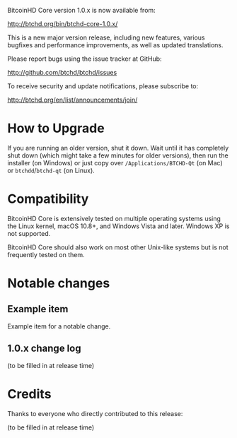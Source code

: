 BitcoinHD Core version 1.0.x is now available from:

  <http://btchd.org/bin/btchd-core-1.0.x/>

This is a new major version release, including new features, various bugfixes
and performance improvements, as well as updated translations.

Please report bugs using the issue tracker at GitHub:

  <http://github.com/btchd/btchd/issues>

To receive security and update notifications, please subscribe to:

  <http://btchd.org/en/list/announcements/join/>

How to Upgrade
==============

If you are running an older version, shut it down. Wait until it has completely
shut down (which might take a few minutes for older versions), then run the
installer (on Windows) or just copy over `/Applications/BTCHD-Qt` (on Mac)
or `btchdd`/`btchd-qt` (on Linux).

Compatibility
==============

BitcoinHD Core is extensively tested on multiple operating systems using
the Linux kernel, macOS 10.8+, and Windows Vista and later. Windows XP is not supported.

BitcoinHD Core should also work on most other Unix-like systems but is not
frequently tested on them.

Notable changes
===============

Example item
-------------

Example item for a notable change.

1.0.x change log
------------------

(to be filled in at release time)

Credits
=======

Thanks to everyone who directly contributed to this release:

(to be filled in at release time)
